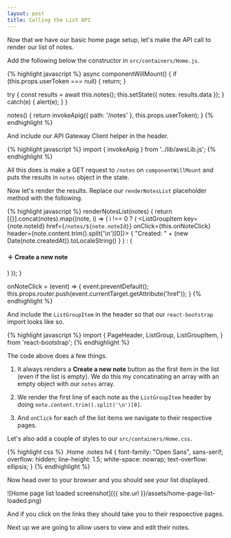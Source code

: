 ```yaml
---
layout: post
title: Calling the List API
---
```


Now that we have our basic home page setup, let's make the API call to render our list of notes.

Add the following below the constructor in `src/containers/Home.js`.

{% highlight javascript %}
async componentWillMount() {
  if (this.props.userToken === null) {
    return;
  }

  try {
    const results = await this.notes();
    this.setState({ notes: results.data });
  }
  catch(e) {
    alert(e);
  }
}

notes() {
  return invokeApig({ path: '/notes' }, this.props.userToken);
}
{% endhighlight %}

And include our API Gateway Client helper in the header.

{% highlight javascript %}
import { invokeApig } from '../lib/awsLib.js';
{% endhighlight %}

All this does is make a GET request to `/notes` on `componentWillMount` and puts the results in `notes` object in the state.

Now let's render the results. Replace our `renderNotesList` placeholder method with the following.


{% highlight javascript %}
renderNotesList(notes) {
  return [{}].concat(notes).map((note, i) => (
    i !== 0
      ? ( <ListGroupItem
            key={note.noteId}
            href={`/notes/${note.noteId}`}
            onClick={this.onNoteClick}
            header={note.content.trim().split('\n')[0]}>
              { "Created: " + (new Date(note.createdAt)).toLocaleString() }
          </ListGroupItem> )
      : ( <ListGroupItem
            key="new"
            href="/notes/new"
            onClick={this.onNoteClick}>
              <h4><b>&#65291;</b> Create a new note</h4>
          </ListGroupItem> )
  ));
}

onNoteClick = (event) => {
  event.preventDefault();
  this.props.router.push(event.currentTarget.getAttribute('href'));
}
{% endhighlight %}

And include the `ListGroupItem` in the header so that our `react-bootstrap` import looks like so.

{% highlight javascript %}
import {
  PageHeader,
  ListGroup,
  ListGroupItem,
} from 'react-bootstrap';
{% endhighlight %}

The code above does a few things.

1. It always renders a **Create a new note** button as the first item in the list (even if the list is empty). We do this my concatinating an array with an empty object with our `notes` array.

2. We render the first line of each note as the `ListGroupItem` header by doing `note.content.trim().split('\n')[0]`.

3. And `onClick` for each of the list items we navigate to their respective pages.

Let's also add a couple of styles to our `src/containers/Home.css`.

{% highlight css %}
.Home .notes h4 {
  font-family: "Open Sans", sans-serif;
  overflow: hidden;
  line-height: 1.5;
  white-space: nowrap;
  text-overflow: ellipsis;
}
{% endhighlight %}

Now head over to your browser and you should see your list displayed.

![Home page list loaded screenshot]({{ site.url }}/assets/home-page-list-loaded.png)

And if you click on the links they should take you to their respoective pages.

Next up we are going to allow users to view and edit their notes.

